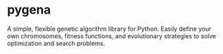 # pygena
A simple, flexible genetic algorithm library for Python. Easily define your own chromosomes, fitness functions, and evolutionary strategies to solve optimization and search problems.
